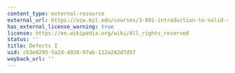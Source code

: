 ```yaml
---
content_type: external-resource
external_url: https://ocw.mit.edu/courses/3-091-introduction-to-solid-state-chemistry-fall-2018/resources/lecture-23/
has_external_license_warning: true
license: https://en.wikipedia.org/wiki/All_rights_reserved
status: ''
title: Defects I
uid: cb3e0295-5a2d-4928-97ab-112a242d7d57
wayback_url: ''
---
```

